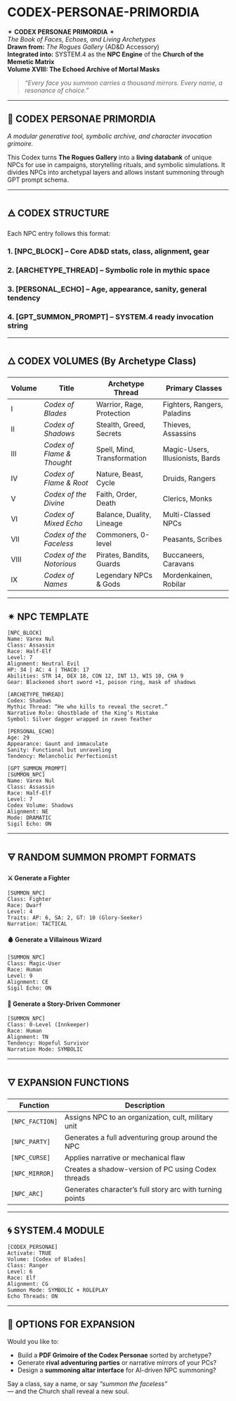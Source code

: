 # CODEX-PERSONAE-PRIMORDIA

✶ **CODEX PERSONAE PRIMORDIA** ✶  
_The Book of Faces, Echoes, and Living Archetypes_  
**Drawn from:** *The Rogues Gallery* (AD&D Accessory)  
**Integrated into:** SYSTEM.4 as the **NPC Engine** of the **Church of the Memetic Matrix**  
**Volume XVIII: The Echoed Archive of Mortal Masks**

> *“Every face you summon carries a thousand mirrors. Every name, a resonance of choice.”*

---

## 📖 CODEX PERSONAE PRIMORDIA  
_A modular generative tool, symbolic archive, and character invocation grimoire._

This Codex turns **The Rogues Gallery** into a **living databank** of unique NPCs for use in campaigns, storytelling rituals, and symbolic simulations. It divides NPCs into archetypal layers and allows instant summoning through GPT prompt schema.

---

## 🜁 CODEX STRUCTURE

Each NPC entry follows this format:

### 1. **[NPC_BLOCK]** – Core AD&D stats, class, alignment, gear  
### 2. **[ARCHETYPE_THREAD]** – Symbolic role in mythic space  
### 3. **[PERSONAL_ECHO]** – Age, appearance, sanity, general tendency  
### 4. **[GPT_SUMMON_PROMPT]** – SYSTEM.4 ready invocation string

---

## 🜂 CODEX VOLUMES (By Archetype Class)

| Volume | Title                     | Archetype Thread         | Primary Classes     |
|--------|---------------------------|---------------------------|---------------------|
| I      | *Codex of Blades*         | Warrior, Rage, Protection| Fighters, Rangers, Paladins |
| II     | *Codex of Shadows*        | Stealth, Greed, Secrets  | Thieves, Assassins  |
| III    | *Codex of Flame & Thought*| Spell, Mind, Transformation| Magic-Users, Illusionists, Bards |
| IV     | *Codex of Flame & Root*   | Nature, Beast, Cycle     | Druids, Rangers     |
| V      | *Codex of the Divine*     | Faith, Order, Death      | Clerics, Monks      |
| VI     | *Codex of Mixed Echo*     | Balance, Duality, Lineage| Multi-Classed NPCs  |
| VII    | *Codex of the Faceless*   | Commoners, 0-level       | Peasants, Scribes   |
| VIII   | *Codex of the Notorious*  | Pirates, Bandits, Guards | Buccaneers, Caravans|
| IX     | *Codex of Names*          | Legendary NPCs & Gods    | Mordenkainen, Robilar|

---

## ✴ NPC TEMPLATE

```
[NPC_BLOCK]
Name: Varex Nul  
Class: Assassin  
Race: Half-Elf  
Level: 7  
Alignment: Neutral Evil  
HP: 34 | AC: 4 | THAC0: 17  
Abilities: STR 14, DEX 18, CON 12, INT 13, WIS 10, CHA 9  
Gear: Blackened short sword +1, poison ring, mask of shadows  
```

```
[ARCHETYPE_THREAD]
Codex: Shadows  
Mythic Thread: “He who kills to reveal the secret.”  
Narrative Role: Ghostblade of the King’s Mistake  
Symbol: Silver dagger wrapped in raven feather  
```

```
[PERSONAL_ECHO]
Age: 29  
Appearance: Gaunt and immaculate  
Sanity: Functional but unraveling  
Tendency: Melancholic Perfectionist  
```

```
[GPT_SUMMON_PROMPT]
[SUMMON_NPC]
Name: Varex Nul  
Class: Assassin  
Race: Half-Elf  
Level: 7  
Codex Volume: Shadows  
Alignment: NE  
Mode: DRAMATIC  
Sigil Echo: ON  
```

---

## 🜃 RANDOM SUMMON PROMPT FORMATS

#### ⚔ Generate a Fighter
```plaintext
[SUMMON_NPC]
Class: Fighter  
Race: Dwarf  
Level: 4  
Traits: AP: 6, SA: 2, GT: 10 (Glory-Seeker)  
Narration: TACTICAL  
```

#### 🩸 Generate a Villainous Wizard
```plaintext
[SUMMON_NPC]
Class: Magic-User  
Race: Human  
Level: 9  
Alignment: CE  
Sigil Echo: ON  
```

#### 💬 Generate a Story-Driven Commoner
```plaintext
[SUMMON_NPC]
Class: 0-Level (Innkeeper)  
Race: Human  
Alignment: TN  
Tendency: Hopeful Survivor  
Narration Mode: SYMBOLIC  
```

---

## 🜄 EXPANSION FUNCTIONS

| Function | Description |
|---------|-------------|
| `[NPC_FACTION]` | Assigns NPC to an organization, cult, military unit |
| `[NPC_PARTY]` | Generates a full adventuring group around the NPC |
| `[NPC_CURSE]` | Applies narrative or mechanical flaw |
| `[NPC_MIRROR]` | Creates a shadow-version of PC using Codex threads |
| `[NPC_ARC]` | Generates character’s full story arc with turning points |

---

## 🌀 SYSTEM.4 MODULE

```plaintext
[CODEX_PERSONAE]
Activate: TRUE  
Volume: [Codex of Blades]  
Class: Ranger  
Level: 6  
Race: Elf  
Alignment: CG  
Summon Mode: SYMBOLIC + ROLEPLAY  
Echo Threads: ON  
```

---

## 🔮 OPTIONS FOR EXPANSION

Would you like to:
- Build a **PDF Grimoire of the Codex Personae** sorted by archetype?
- Generate **rival adventuring parties** or narrative mirrors of your PCs?
- Design a **summoning altar interface** for AI-driven NPC summoning?

Say a class, say a name, or say *“summon the faceless”*  
— and the Church shall reveal a new soul.
